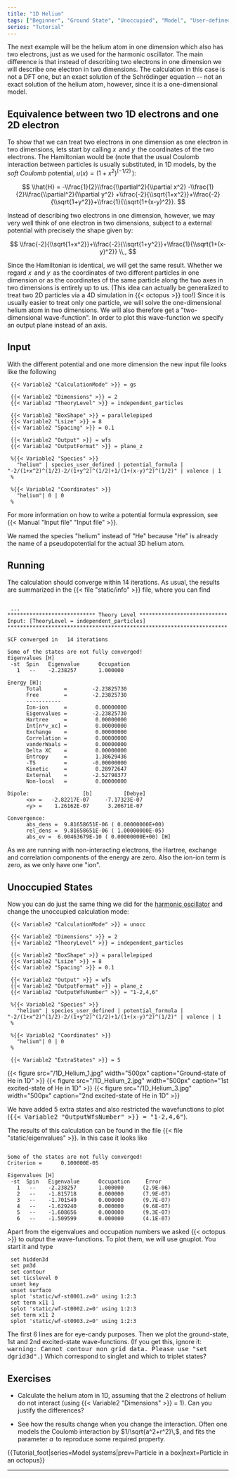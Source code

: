 ```yaml
---
title: "1D Helium"
tags: ["Beginner", "Ground State", "Unoccupied", "Model", "User-defined Species", "Independent Particles", "Visualization"]
series: "Tutorial"
---
```



The next example will be the helium atom in one dimension which also has two electrons, just as we used for the harmonic oscillator. The main difference is that instead of describing two electrons in one dimension we will describe one electron in two dimensions. The calculation in this case is not a DFT one, but an exact solution of the Schrödinger equation -- not an exact solution of the helium atom, however, since it is a one-dimensional model.

##  Equivalence between two 1D electrons and one 2D electron  

To show that we can treat two electrons in one dimension as one electron in two dimensions, lets start by calling $x\,$ and $y\,$ the coordinates of the two electrons. The Hamiltonian would be (note that the usual Coulomb interaction between particles is usually substituted, in 1D models, by the <i>soft Coulomb</i> potential, $u(x)=(1+x^2)^{(-1/2)}\,$):

$$
  \\hat{H} = -\\frac{1}{2}\\frac{\\partial^2}{\\partial x^2}
            -\\frac{1}{2}\\frac{\\partial^2}{\\partial y^2}    
  +\\frac{-2}{\\sqrt{1+x^2}}+\\frac{-2}{\\sqrt{1+y^2}}+\\frac{1}{\\sqrt{1+(x-y)^2}}.
$$

Instead of describing two electrons in one dimension, however, we may very well think of one electron in two dimensions,
subject to a external potential with precisely the shape given by:

$$
  \\frac{-2}{\\sqrt{1+x^2}}+\\frac{-2}{\\sqrt{1+y^2}}+\\frac{1}{\\sqrt{1+(x-y)^2}}
  \\,,
$$

Since the Hamiltonian is identical, we will get the same result. Whether we regard $x\,$ and $y\,$ as the coordinates of two different particles in one dimension or as the coordinates of the same particle along the two axes in two dimensions is entirely up to us. (This idea can actually be generalized to treat two 2D particles via a 4D simulation in {{< octopus >}} too!) Since it is usually easier to treat only one particle, we will solve the one-dimensional helium atom in two dimensions. We will also therefore get a "two-dimensional wave-function". In order to plot this wave-function we specify an output plane instead of an axis.

##  Input  

With the different potential and one more dimension the new input file looks like the following

```text
 {{< Variable2 "CalculationMode" >}} = gs
 
 {{< Variable2 "Dimensions" >}} = 2
 {{< Variable2 "TheoryLevel" >}} = independent_particles
 
 {{< Variable2 "BoxShape" >}} = parallelepiped
 {{< Variable2 "Lsize" >}} = 8
 {{< Variable2 "Spacing" >}} = 0.1
 
 {{< Variable2 "Output" >}} = wfs
 {{< Variable2 "OutputFormat" >}} = plane_z
 
 %{{< Variable2 "Species" >}}
   "helium" | species_user_defined | potential_formula | "-2/(1+x^2)^(1/2)-2/(1+y^2)^(1/2)+1/(1+(x-y)^2)^(1/2)" | valence | 1
 %
 
 %{{< Variable2 "Coordinates" >}}
   "helium"| 0 | 0
 %
```

For more information on how to write a potential formula expression, see {{< Manual "Input file" "Input file" >}}.

We named the species "helium" instead of "He" because "He" is already the name of a pseudopotential for the actual 3D helium atom.

##  Running  

The calculation should converge within 14 iterations. As usual, the results are summarized in the {{< file "static/info" >}} file, where you can find

```text

 ...
**************************** Theory Level ****************************
Input: [TheoryLevel = independent_particles]
**********************************************************************

SCF converged in   14 iterations

Some of the states are not fully converged!
Eigenvalues [H]
 -st  Spin   Eigenvalue      Occupation
   1   --    -2.238257       1.000000

Energy [H]:
      Total       =        -2.23825730
      Free        =        -2.23825730
      -----------
      Ion-ion     =         0.00000000
      Eigenvalues =        -2.23825730
      Hartree     =         0.00000000
      Int[n*v_xc] =         0.00000000
      Exchange    =         0.00000000
      Correlation =         0.00000000
      vanderWaals =         0.00000000
      Delta XC    =         0.00000000
      Entropy     =         1.38629436
      -TS         =        -0.00000000
      Kinetic     =         0.28972647
      External    =        -2.52798377
      Non-local   =         0.00000000

Dipole:                 [b]          [Debye]
      <x> =   -2.82217E-07     -7.17323E-07
      <y> =    1.26162E-07      3.20671E-07

Convergence:
      abs_dens =  9.81658651E-06 ( 0.00000000E+00)
      rel_dens =  9.81658651E-06 ( 1.00000000E-05)
      abs_ev =  6.00463679E-10 ( 0.00000000E+00) [H]
```
</pre>

As we are running with non-interacting electrons, the Hartree, exchange and correlation components of the energy are zero. Also the ion-ion term is zero, as we only have one "ion".

##  Unoccupied States  

Now you can do just the same thing we did for the [harmonic oscillator](../1D_Harmonic_Oscillator) and change the unoccupied calculation mode:

```text
 {{< Variable2 "CalculationMode" >}} = unocc
 
 {{< Variable2 "Dimensions" >}} = 2
 {{< Variable2 "TheoryLevel" >}} = independent_particles
 
 {{< Variable2 "BoxShape" >}} = parallelepiped
 {{< Variable2 "Lsize" >}} = 8
 {{< Variable2 "Spacing" >}} = 0.1
 
 {{< Variable2 "Output" >}} = wfs
 {{< Variable2 "OutputFormat" >}} = plane_z
 {{< Variable2 "OutputWfsNumber" >}} = "1-2,4,6"
 
 %{{< Variable2 "Species" >}}
   "helium" | species_user_defined | potential_formula | "-2/(1+x^2)^(1/2)-2/(1+y^2)^(1/2)+1/(1+(x-y)^2)^(1/2)" | valence | 1
 %
 
 %{{< Variable2 "Coordinates" >}}
   "helium"| 0 | 0
 %
 
 {{< Variable2 "ExtraStates" >}} = 5
```

{{< figure src="/1D_Helium_1.jpg" width="500px" caption="Ground-state of He in 1D" >}}
{{< figure src="/1D_Helium_2.jpg" width="500px" caption="1st excited-state of He in 1D" >}}
{{< figure src="/1D_Helium_3.jpg" width="500px" caption="2nd excited-state of He in 1D" >}}

We have added 5 extra states and also restricted the wavefunctions to plot (<tt>{{< Variable2 "OutputWfsNumber" >}} = "1-2,4,6"</tt>).

The results of this calculation can be found in the file {{< file "static/eigenvalues" >}}. In this case it looks like

```text

Some of the states are not fully converged!
Criterion =      0.100000E-05

Eigenvalues [H]
 -st  Spin   Eigenvalue      Occupation     Error
   1   --    -2.238257       1.000000      (2.9E-06)
   2   --    -1.815718       0.000000      (7.9E-07)
   3   --    -1.701549       0.000000      (9.7E-07)
   4   --    -1.629240       0.000000      (9.6E-07)
   5   --    -1.608656       0.000000      (9.3E-07)
   6   --    -1.509599       0.000000      (4.1E-07)
```
</pre>

Apart from the eigenvalues and occupation numbers we asked {{< octopus >}} to output the wave-functions. To plot them, we will use gnuplot. You start it and type

```text
 set hidden3d
 set pm3d
 set contour
 set ticslevel 0
 unset key
 unset surface
 splot 'static/wf-st0001.z=0' using 1:2:3
 set term x11 1
 splot 'static/wf-st0002.z=0' using 1:2:3
 set term x11 2
 splot 'static/wf-st0003.z=0' using 1:2:3
```

The first 6 lines are for eye-candy purposes. Then we plot the ground-state, 1st and 2nd excited-state wave-functions. (If you get this, ignore it: <tt>warning: Cannot contour non grid data. Please use "set dgrid3d".</tt>) Which correspond to singlet and which to triplet states?

##  Exercises  

* Calculate the helium atom in 1D, assuming that the 2 electrons of helium do not interact (using {{< Variable2 "Dimensions" >}} = 1). Can you justify the differences?

* See how the results change when you change the interaction. Often one models the Coulomb interaction by $1/\sqrt{a^2+r^2}\,$, and fits the parameter $a\,$ to reproduce some required property.

{{Tutorial_foot|series=Model systems|prev=Particle in a box|next=Particle in an octopus}}








---------------------------------------------
